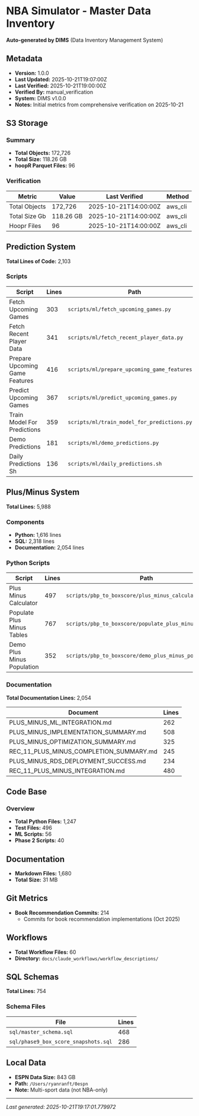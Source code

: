# NBA Simulator - Master Data Inventory

**Auto-generated by DIMS** (Data Inventory Management System)

## Metadata

- **Version:** 1.0.0
- **Last Updated:** 2025-10-21T19:07:00Z
- **Last Verified:** 2025-10-21T19:00:00Z
- **Verified By:** manual_verification
- **System:** DIMS v1.0.0
- **Notes:** Initial metrics from comprehensive verification on 2025-10-21

## S3 Storage

### Summary

- **Total Objects:** 172,726
- **Total Size:** 118.26 GB
- **hoopR Parquet Files:** 96

### Verification

| Metric | Value | Last Verified | Method |
|--------|-------|---------------|--------|
| Total Objects | 172,726 | 2025-10-21T14:00:00Z | aws_cli |
| Total Size Gb | 118.26 GB | 2025-10-21T14:00:00Z | aws_cli |
| Hoopr Files | 96 | 2025-10-21T14:00:00Z | aws_cli |

## Prediction System

**Total Lines of Code:** 2,103

### Scripts

| Script | Lines | Path |
|--------|-------|------|
| Fetch Upcoming Games | 303 | `scripts/ml/fetch_upcoming_games.py` |
| Fetch Recent Player Data | 341 | `scripts/ml/fetch_recent_player_data.py` |
| Prepare Upcoming Game Features | 416 | `scripts/ml/prepare_upcoming_game_features.py` |
| Predict Upcoming Games | 367 | `scripts/ml/predict_upcoming_games.py` |
| Train Model For Predictions | 359 | `scripts/ml/train_model_for_predictions.py` |
| Demo Predictions | 181 | `scripts/ml/demo_predictions.py` |
| Daily Predictions Sh | 136 | `scripts/ml/daily_predictions.sh` |

## Plus/Minus System

**Total Lines:** 5,988

### Components

- **Python:** 1,616 lines
- **SQL:** 2,318 lines
- **Documentation:** 2,054 lines

### Python Scripts

| Script | Lines | Path |
|--------|-------|------|
| Plus Minus Calculator | 497 | `scripts/pbp_to_boxscore/plus_minus_calculator.py` |
| Populate Plus Minus Tables | 767 | `scripts/pbp_to_boxscore/populate_plus_minus_tables.py` |
| Demo Plus Minus Population | 352 | `scripts/pbp_to_boxscore/demo_plus_minus_population.py` |

### Documentation

**Total Documentation Lines:** 2,054

| Document | Lines |
|----------|-------|
| PLUS_MINUS_ML_INTEGRATION.md | 262 |
| PLUS_MINUS_IMPLEMENTATION_SUMMARY.md | 508 |
| PLUS_MINUS_OPTIMIZATION_SUMMARY.md | 325 |
| REC_11_PLUS_MINUS_COMPLETION_SUMMARY.md | 245 |
| PLUS_MINUS_RDS_DEPLOYMENT_SUCCESS.md | 234 |
| REC_11_PLUS_MINUS_INTEGRATION.md | 480 |

## Code Base

### Overview

- **Total Python Files:** 1,247
- **Test Files:** 496
- **ML Scripts:** 56
- **Phase 2 Scripts:** 40

## Documentation

- **Markdown Files:** 1,680
- **Total Size:** 31 MB

## Git Metrics

- **Book Recommendation Commits:** 214
  - Commits for book recommendation implementations (Oct 2025)

## Workflows

- **Total Workflow Files:** 60
- **Directory:** `docs/claude_workflows/workflow_descriptions/`

## SQL Schemas

**Total Lines:** 754

### Schema Files

| File | Lines |
|------|-------|
| `sql/master_schema.sql` | 468 |
| `sql/phase9_box_score_snapshots.sql` | 286 |

## Local Data

- **ESPN Data Size:** 843 GB
- **Path:** `/Users/ryanranft/0espn`
- **Note:** Multi-sport data (not NBA-only)

---

*Last generated: 2025-10-21T19:17:01.779972*
